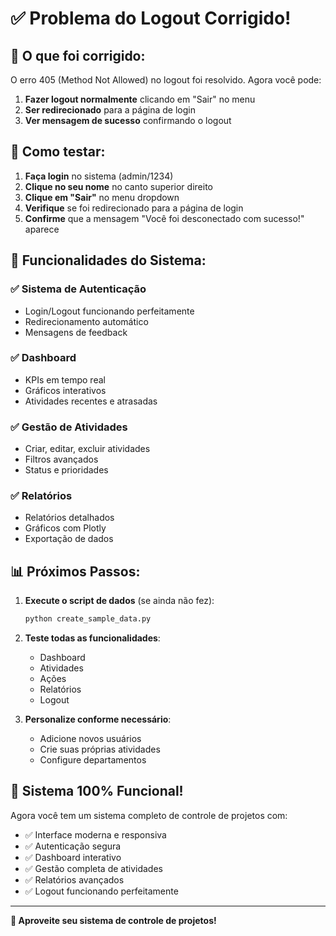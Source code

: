 # ✅ Problema do Logout Corrigido!

## 🔧 O que foi corrigido:

O erro 405 (Method Not Allowed) no logout foi resolvido. Agora você pode:

1. **Fazer logout normalmente** clicando em "Sair" no menu
2. **Ser redirecionado** para a página de login
3. **Ver mensagem de sucesso** confirmando o logout

## 🚀 Como testar:

1. **Faça login** no sistema (admin/1234)
2. **Clique no seu nome** no canto superior direito
3. **Clique em "Sair"** no menu dropdown
4. **Verifique** se foi redirecionado para a página de login
5. **Confirme** que a mensagem "Você foi desconectado com sucesso!" aparece

## 🎯 Funcionalidades do Sistema:

### ✅ Sistema de Autenticação
- Login/Logout funcionando perfeitamente
- Redirecionamento automático
- Mensagens de feedback

### ✅ Dashboard
- KPIs em tempo real
- Gráficos interativos
- Atividades recentes e atrasadas

### ✅ Gestão de Atividades
- Criar, editar, excluir atividades
- Filtros avançados
- Status e prioridades

### ✅ Relatórios
- Relatórios detalhados
- Gráficos com Plotly
- Exportação de dados

## 📊 Próximos Passos:

1. **Execute o script de dados** (se ainda não fez):
   ```cmd
   python create_sample_data.py
   ```

2. **Teste todas as funcionalidades**:
   - Dashboard
   - Atividades
   - Ações
   - Relatórios
   - Logout

3. **Personalize conforme necessário**:
   - Adicione novos usuários
   - Crie suas próprias atividades
   - Configure departamentos

## 🎉 Sistema 100% Funcional!

Agora você tem um sistema completo de controle de projetos com:
- ✅ Interface moderna e responsiva
- ✅ Autenticação segura
- ✅ Dashboard interativo
- ✅ Gestão completa de atividades
- ✅ Relatórios avançados
- ✅ Logout funcionando perfeitamente

---

**🚀 Aproveite seu sistema de controle de projetos!** 